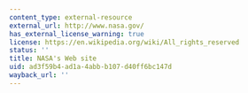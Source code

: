 ```yaml
---
content_type: external-resource
external_url: http://www.nasa.gov/
has_external_license_warning: true
license: https://en.wikipedia.org/wiki/All_rights_reserved
status: ''
title: NASA's Web site
uid: ad3f59b4-ad1a-4abb-b107-d40ff6bc147d
wayback_url: ''
---
```

